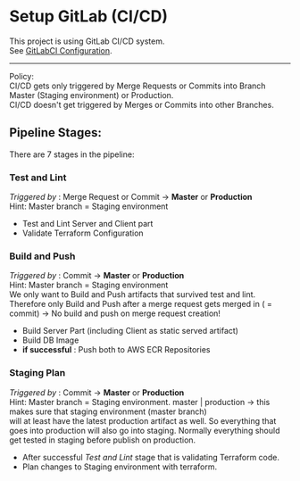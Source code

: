 # Setup GitLab (CI/CD)

This project is using GitLab CI/CD system. <br/>
See [GitLabCI Configuration](../.gitlab-ci.yml). <br/>
<hr>
Policy: <br/>
CI/CD gets only triggered by Merge Requests or Commits into Branch Master (Staging environment) or Production. <br/>
CI/CD doesn't get triggered by Merges or Commits into other Branches.


## Pipeline Stages:

There are 7 stages in the pipeline:

### Test and Lint

_Triggered by_ : Merge Request or Commit -> __Master__ or __Production__ <br/>
Hint: Master branch = Staging environment 

- Test and Lint Server and Client part
- Validate Terraform Configuration

### Build and Push

_Triggered by_ : Commit -> __Master__ or __Production__ <br/>
Hint: Master branch = Staging environment <br/>
We only want to Build and Push artifacts that survived test and lint.
Therefore only Build and Push after a merge request gets merged in ( = commit) -> No build and push on merge request creation!

- Build Server Part (including Client as static served artifact)
- Build DB Image
- __if successful__ : Push both to AWS ECR Repositories

### Staging Plan

_Triggered by_ : Commit -> __Master__ or __Production__ <br/>
Hint: Master branch = Staging environment.
master | production -> this makes sure that staging environment (master branch) <br/>
will at least have the latest production artifact as well. So everything that goes into production will also go into staging.
Normally everything should get tested in staging before publish on production.


- After successful _Test and Lint_ stage that is validating Terraform code. 
- Plan changes to Staging environment with terraform.
  